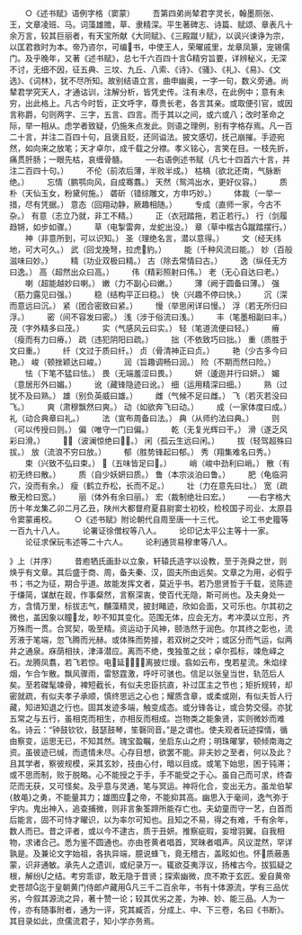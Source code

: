 <!-- { "loadSidebar": true } -->
　　○《述书赋》语例字格（窦蒙）
　　吾第四弟尚辇君字灵长，翰墨厕张、王，文章凌班、马。词藻雄赡，草、隶精深。平生著碑志、诗篇、赋颂、章表凡十余万言，较其巨丽者，有天宝所献《大同赋》、《三殿蹴リ赋》，以讽兴谏诤为宗，以匡君救时为本。帝乃咨尔，可编书，中使王人，荣曜戚里，龙章凤篆，宠锡儒门。及乎晚年，又著《述书赋》，总七千六百四十言精穷旨要，详辨秘义，无深不讨，无细不因，征五典、三坟、九丘、八索、《诗》、《骚》、《礼》、《易》、《文选》、《词林》，犹不尽所知。故别结语立言，曲申幽奥，一字一句，数义旁通。尚辇君学究天人，才通诂训，注解分析，皆凭史传。注有未尽，在此例中；意有未穷，出此格上。凡古今时哲，正文呼字，尊贵长老，各言其亲。或取便引官，或因言称爵，句则两字、三字，五言、四言。而于其以之间，或六或八；改时革命之际，举一相从。虑学者致疑，仍施朱点发此。则语之理例，别有字格存焉。凡一百二十言，并注二百四十句，且褒且贬，还同谥法。披文感切，抚己崩摧。手迹宛然，如向来之放笔；天才卓尔，成千载之分襟。孝义铭心，言笑在目。一枝先折，痛贯肝肠；一眼先枯，哀缠骨髓。
　　──右语例述书赋（凡七十四首六十言，并注二百四十句。）
　　不伦（前浓后薄，半败半成。） 枯槁（欲北还南，气脉断绝。）
　　忘情（鹏鹗向风，自成骞翥。） 天然（鸳鸿出水，更好仪容。）
　　质朴（天仙玉女，粉黛何施。） 砻斫（错综雕文，方申巧妙。）
　　体裁（一举一措，尽有凭据。） 意态（回翔动静，厥趣相随。）
　　专成（直师一家，今古不杂。） 有意（志立乃就，非工不精。）
　　正（衣冠踏拖，若正若行。） 行（剑履趋锵，如步如骤。）
　　草（电掣雷奔，龙蛇出没。） 章（草中楷古蹴踏摆行。）
　　神（非意所到，可以识知。） 圣（理绝名言，潜以意得。）
　　文（经天纬地，可大可久。） 武（回戈挽弩，拉虎豹。）
　　能（千种风流曰能。） 妙（百般滋味曰妙。）
　　精（功业双极曰精。） 古（除去常情曰古。）
　　逸（纵任无方曰逸。） 高（超然出众曰高。）
　　伟（精彩照射曰伟。） 老（无心自达曰老。）
　　喇（超能越妙曰喇。） 嫩（力不副心曰嫩。）
　　薄（阙于圆备曰薄。） 强（筋力露见曰强。）
　　稳（结构平正曰稳。） 快（兴趣不停曰快。）
　　沉（深而意远曰沉。） 紧（团合密致曰紧。）
　　慢（举思闲详曰慢。） 浮（若无所归曰浮。）
　　密（间不容发曰密。） 浅（涉于俗流曰浅。）
　　丰（笔墨相副曰丰。） 茂（字外精多曰茂。）
　　实（气感风云曰实。） 轻（笔道流便曰轻。）
　　瘠（瘦而有力曰瘠。） 疏（违犯阴阳曰疏。）
　　拙（不依致巧曰拙。） 重（质胜于文曰重。）
　　纤（文过于质曰纤。） 贞（骨清神正曰贞。）
　　艳（少古多今曰艳。） 峻（顿挫颖达曰峻。）
　　润（旨趣调畅曰润。） 险（不期而然曰险。）
　　怯（下笔不猛曰怯。） 畏（无端羞涩曰畏。）
　　妍（逶迤并行曰妍。） 媚（意居形外曰媚。）
　　讹（藏锋隐迹曰讹。） 细（运用精深曰细。）
　　熟（过犹不及曰熟。） 雄（别负英威曰雄。）
　　雌（气候不足曰雌。） 飞（若灭若没曰飞。）
　　爽（肃穆飘然曰爽。） 动（如欲奔飞曰动。）
　　成（一家体度曰成。） 礼（动合典章曰礼。）
　　法（宣布周备曰法。） 典（从师约法曰典。）
　　则（可以传授曰则。） 偏（唯守一门曰偏。）
　　乾（无复光辉曰干。） 滑（遂乏风彩曰滑。）
　　（波澜惊绝曰。） 闲（孤云生远曰闲。）
　　拔（轻驾超殊曰拔。） 放（流浪不穷曰放。）
　　郁（胜势锋起曰郁。） 秀（翔集难名曰秀。）
　　束（兴致不弘曰束。） （五味皆足曰。）
　　峭（峻中劲利曰峭。） 散（有初无终曰散。）
　　质（自少妖妍曰质。） 鲁（本宗淡泊曰鲁。）
　　肥（龟临洞穴，没而有余。） 瘦（鹤立乔松，长而不足。）
　　壮（力在意先曰壮。） 宽（疏散无检曰宽。）
　　丽（体外有余曰丽。） 宏（裁制绝壮曰宏。）
　　──右字格大历十年龙集乙卯二月乙丑，陕州大都督府夏县尉窦士初校，检校国子司业、太原县令窦蒙甫校。
　　○《述书赋》附论朝代自周至唐一十三代。
　　论工书史籀等一百九十八人。
　　论署证徐僧权等八人。
　　论印记太平公主等十一家。
　　论征求保玩韦述等二十六人。
　　论利通货易穆聿等八人。

》上（并序）
　　昔庖牺氏画卦以立象，轩辕氏造字以设教，至于尧舜之世，则焕乎有文章。其后盛于商、周，备夫秦、汉，固夫所由远矣。文章之为用，必假乎书；书之为征，期合乎道。故能发挥文者，莫近乎书。若乃思贤哲于千载，览陈迹于缣简，谋猷在觌，作事粲然，言察深衷，使百代无隐，斯可尚也。及夫身处一方，含情万里，标拔志气，黼藻精灵，披封睹迹，欣如会面，又可乐也。尔其初之微也，盖因象以瞳龙，眇不知其变化。范围无体，应会无方。考冲漠以立形，齐万殊而一贯。合冥契，吸至精。资运动于风神，颐浩然于润色。尔其终之彰也，流芳液于笔端，忽飞腾而光赫。或体殊而势接，若双树之交叶；或区分而气运，似两井之通泉。庥荫相扶，津泽潜应。离而不绝，曳独茧之丝；卓尔孤标，竦危峄之石。龙腾凤翥，若飞若惊。电延，离披烂熳。翕如云布，曳若星流。朱焰绿烟，乍合乍散。飘风骤雨，雷怒霆激，呼吁可骇也。信足以张皇当世，轨范后人矣。至若磔髦竦骨，裨短截长，有似夫忠臣抗直，补过匡主之节也；矩折规转，却密就疏，有似夫孝子承顺，慎终思远之心也；耀质含章，或柔或刚，有似夫哲人行藏，知进知退之行也。固其发迹多端，触变成态。或分锋各让，或合势交侵。亦犹五常之与五行，虽相克而相生，亦相反而相成。岂物类之能象贤，实则微妙而难名。诗云：“钟鼓钦钦，鼓瑟鼓琴，笙磬同音。”是之谓也。使夫观者玩迹探情，循由察变，运思无已，不知其然。瑰宝盈瞩，坐启东山之府；明珠曜掌，顿倾南海之资。虽彼迹已缄，而遗情未尽。心存目想，欲罢不能。非夫妙之至者，何以及此？且其学者，察彼规模，采其玄妙，技由心付，暗以目成。或笔下始思，困于钝滞；或不思而制，败于脱略。心不能授之于手，手不能受之于心。虽自己而可求，终杳茫而无获，又可怪矣。及乎意与灵通，笔与冥运。神将化合，变出无方。虽龙伯挈{敖黾}之勇，不能量其力；雄图应之帝，不能抑其高。幽思入于毫间，逸气弥于宇内。鬼出神入，追查捕微，则非言象筌蹄所能存亡也。夫幼童而守一艺，白首而后能言，固不可恃才曜识，以为率尔可知也。且知之不易，得之有难，千有余年，数人而已。昔之评者，或以今不逮古，质于丑妍。推察疵瑕，妄增羽翼。自我相物，求诸合己。悉为鉴不圆通也。亦由苍黄者唱首，冥昧者唱声。风议混然，罕详孰是。及兼论文字始祖，各执异端，臆说蜂飞，竟无稽古，盖眩如也。怀质蔽愚蒙，识非通敏。承先人之遗训，或纪录万一。辄欲芟夷浮议，扬榷古今。拔狐疑之根，解纷之结。考穷乖谬，敢无隐于昔贤；探索幽微，庶不欺于玄匠。爰自黄帝史苍颉迄于皇朝黄门侍郎卢藏用凡三千二百余年，书有十体源流，学有三品优劣，今叙其源流之异，著十赞一论；较其优劣之差，为神、妙、能三品。人为一传，亦有随事附者，通为一评，究其臧否，分成上、中、下三卷，名曰《书断》。其目录如此，庶儒流君子，知小学亦务焉。
